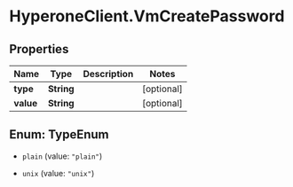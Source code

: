 # HyperoneClient.VmCreatePassword

## Properties

Name | Type | Description | Notes
------------ | ------------- | ------------- | -------------
**type** | **String** |  | [optional] 
**value** | **String** |  | [optional] 



## Enum: TypeEnum


* `plain` (value: `"plain"`)

* `unix` (value: `"unix"`)




